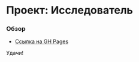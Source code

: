 # Проект: Исследователь

### Обзор

* [Ссылка на GH Pages](https://kompromisss.github.io/mesto/)

Удачи!